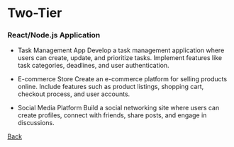 # Two-Tier 

### React/Node.js Application

- Task Management App Develop a task management application where users can create, update, and prioritize tasks. Implement features like task categories, deadlines, and user authentication.

- E-commerce Store Create an e-commerce platform for selling products online. Include features such as product listings, shopping cart, checkout process, and user accounts.

- Social Media Platform Build a social networking site where users can create profiles, connect with friends, share posts, and engage in discussions.

[Back](../aws.md)